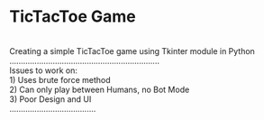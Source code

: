 <h1>TicTacToe Game</h1></br>
Creating a simple TicTacToe game using Tkinter module in Python</br>
..................................................................</br>
Issues to work on:</br>
1) Uses brute force method </br>2) Can only play between Humans, no Bot Mode</br>3) Poor Design and UI</br> ......................................</br>
